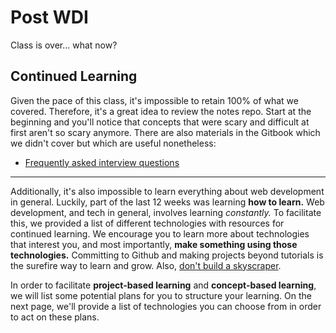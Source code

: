 # Post WDI

Class is over... what now?

## Continued Learning

Given the pace of this class, it's impossible to retain 100% of what we covered. Therefore, it's a great idea to review the notes repo. Start at the beginning and you'll notice that concepts that were scary and difficult at first aren't so scary anymore. There are also materials in the Gitbook which we didn't cover but which are useful nonetheless:

- [Frequently asked interview questions](https://github.com/WDI-SEA/interview-questions)


--------------------------------------------------------------------------------

Additionally, it's also impossible to learn everything about web development in general. Luckily, part of the last 12 weeks was learning **how to learn.** Web development, and tech in general, involves learning _constantly._ To facilitate this, we provided a list of different technologies with resources for continued learning. We encourage you to learn more about technologies that interest you, and most importantly, **make something using those technologies.** Committing to Github and making projects beyond tutorials is the surefire way to learn and grow. Also, [don't build a skyscraper](https://github.com/WDI-SEA/dont-build-a-skyscraper).

In order to facilitate **project-based learning** and **concept-based learning**, we will list some potential plans for you to structure your learning. On the next page, we'll provide a list of technologies you can choose from in order to act on these plans.
